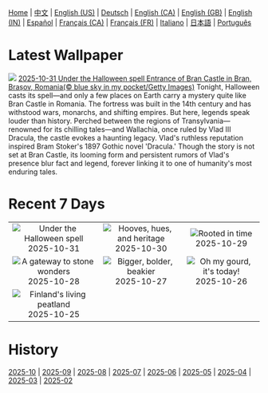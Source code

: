 [Home](../README.md) | [中文](zh-CN.md) | [English (US)](en-US.md) | [Deutsch](de-DE.md) | [English (CA)](en-CA.md) | [English (GB)](en-GB.md) | [English (IN)](en-IN.md) | [Español](es-ES.md) | [Français (CA)](fr-CA.md) | [Français (FR)](fr-FR.md) | [Italiano](it-IT.md) | [日本語](ja-JP.md) | [Português](pt-BR.md)

# Latest Wallpaper
![](https://www.bing.com/th?id=OHR.BranCastle_EN-US5914201029_UHD.jpg)
[2025-10-31 Under the Halloween spell Entrance of Bran Castle in Bran, Brașov, Romania(© blue sky in my pocket/Getty Images)](https://www.bing.com/th?id=OHR.BranCastle_EN-US5914201029_UHD.jpg)
Tonight, Halloween casts its spell—and only a few places on Earth carry a mystery quite like Bran Castle in Romania. The fortress was built in the 14th century and has withstood wars, monarchs, and shifting empires. But here, legends speak louder than history. Perched between the regions of Transylvania—renowned for its chilling tales—and Wallachia, once ruled by Vlad III Dracula, the castle evokes a haunting legacy. Vlad's ruthless reputation inspired Bram Stoker's 1897 Gothic novel 'Dracula.' Though the story is not set at Bran Castle, its looming form and persistent rumors of Vlad's presence blur fact and legend, forever linking it to one of humanity's most enduring tales.

# Recent 7 Days
|  |  |  |
|:---:|:---:|:---:|
| ![](https://www.bing.com/th?id=OHR.BranCastle_EN-US5914201029_400x240.jpg "Under the Halloween spell") 2025-10-31 | ![](https://www.bing.com/th?id=OHR.PushkarFair_EN-US4430814252_400x240.jpg "Hooves, hues, and heritage") 2025-10-30 | ![](https://www.bing.com/th?id=OHR.FanalForest_EN-US4405104404_400x240.jpg "Rooted in time") 2025-10-29 |
| ![](https://www.bing.com/th?id=OHR.TepliceRocks_EN-US4098225022_400x240.jpg "A gateway to stone wonders") 2025-10-28 | ![](https://www.bing.com/th?id=OHR.AfricanRaven_EN-US4057369898_400x240.jpg "Bigger, bolder, beakier") 2025-10-27 | ![](https://www.bing.com/th?id=OHR.PumpkinFarm_EN-US3773448576_400x240.jpg "Oh my gourd, it's today!") 2025-10-26 |
| ![](https://www.bing.com/th?id=OHR.MartimoaapaFinland_EN-US3685817058_400x240.jpg "Finland's living peatland") 2025-10-25 |  |  |

# History
[2025-10](../archives/wallpaper/en-US/w_2025_10.md) | [2025-09](../archives/wallpaper/en-US/w_2025_09.md) | [2025-08](../archives/wallpaper/en-US/w_2025_08.md) | [2025-07](../archives/wallpaper/en-US/w_2025_07.md) | [2025-06](../archives/wallpaper/en-US/w_2025_06.md) | [2025-05](../archives/wallpaper/en-US/w_2025_05.md) | [2025-04](../archives/wallpaper/en-US/w_2025_04.md) | [2025-03](../archives/wallpaper/en-US/w_2025_03.md) | [2025-02](../archives/wallpaper/en-US/w_2025_02.md)
